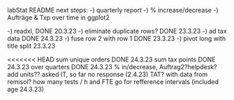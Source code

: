labStat README
next steps:
-) quarterly report
-) % increase/decrease
-) Aufträge & Txp  over time in ggplot2

-) readxl, DONE 20.3.23
-) eliminate duplicate rows? DONE 23.3.23
-) ad tax data DONE 24.3.23
-) fuse row 2 with row 1 DONE 23.3.23
-) pivot long with title split 23.3.23

<<<<<<< HEAD
sum unique orders DONE 24.3.23
sum tax points DONE 24.3.23
over quarters DONE 24.3.23
% in/decrease, Auftrag2?helpdesk?
add units?? asked IT, so far no response (2.4.23)
TAT? with data from remisol?
how many tests / h and FTE
go for refference intervals (included age 24.3.23)
